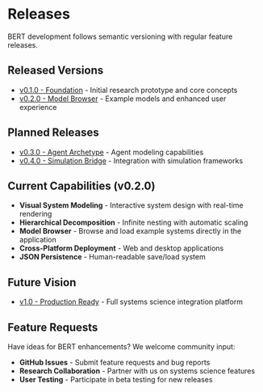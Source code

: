 # Releases

BERT development follows semantic versioning with regular feature releases.

## Released Versions

- [v0.1.0 - Foundation](v0.1.0.md) - Initial research prototype and core concepts
- [v0.2.0 - Model Browser](v0.2.0.md) - Example models and enhanced user experience

## Planned Releases

- [v0.3.0 - Agent Archetype](v0.3.0.md) - Agent modeling capabilities
- [v0.4.0 - Simulation Bridge](v0.4.0.md) - Integration with simulation frameworks

## Current Capabilities (v0.2.0)

- **Visual System Modeling** - Interactive system design with real-time rendering
- **Hierarchical Decomposition** - Infinite nesting with automatic scaling  
- **Model Browser** - Browse and load example systems directly in the application
- **Cross-Platform Deployment** - Web and desktop applications
- **JSON Persistence** - Human-readable save/load system

## Future Vision

- [v1.0 - Production Ready](v1.0.md) - Full systems science integration platform

## Feature Requests

Have ideas for BERT enhancements? We welcome community input:
- **GitHub Issues** - Submit feature requests and bug reports
- **Research Collaboration** - Partner with us on systems science features
- **User Testing** - Participate in beta testing for new releases